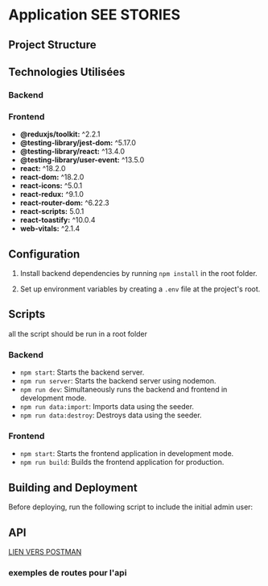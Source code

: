 # Application SEE STORIES


## Project Structure



## Technologies Utilisées


### Backend 



### Frontend

- **@reduxjs/toolkit:** ^2.2.1
- **@testing-library/jest-dom:** ^5.17.0
- **@testing-library/react:** ^13.4.0
- **@testing-library/user-event:** ^13.5.0
- **react:** ^18.2.0
- **react-dom:** ^18.2.0
- **react-icons:** ^5.0.1
- **react-redux:** ^9.1.0
- **react-router-dom:** ^6.22.3
- **react-scripts:** 5.0.1
- **react-toastify:** ^10.0.4
- **web-vitals:** ^2.1.4

## Configuration

1. Install backend dependencies by running `npm install` in the root folder.

2. Set up environment variables by creating a `.env` file at the project's root.




## Scripts

all the script should be run in a root folder 

### Backend

- `npm start`: Starts the backend server.
- `npm run server`: Starts the backend server using nodemon.
- `npm run dev`: Simultaneously runs the backend and frontend in development mode.
- `npm run data:import`: Imports data using the seeder.
- `npm run data:destroy`: Destroys data using the seeder.

### Frontend

- `npm start`: Starts the frontend application in development mode.
- `npm run build`: Builds the frontend application for production.

## Building and Deployment

Before deploying, run the following script to include the initial admin user:



## API 




[LIEN VERS POSTMAN]()


### exemples de routes pour l'api